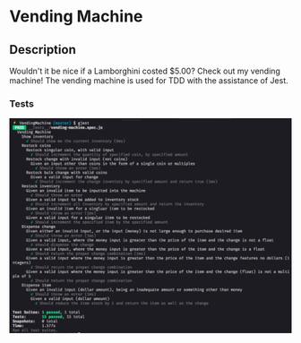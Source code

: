 # Vending Machine

## Description

Wouldn't it be nice if a Lamborghini costed $5.00? Check out my vending machine!
The vending machine is used for TDD with the assistance of Jest.

### Tests

![an image of the successful tests](/assets/vendingMachineTests.png)
